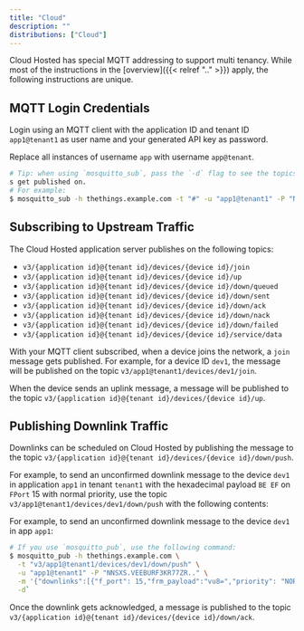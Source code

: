 ```yaml
---
title: "Cloud"
description: ""
distributions: ["Cloud"]
---
```


Cloud Hosted has special MQTT addressing to support multi tenancy. While most of the instructions in the [overview]({{< relref ".." >}}) apply, the following instructions are unique.

## MQTT Login Credentials

Login using an MQTT client with the application ID and tenant ID `app1@tenant1` as user name and your generated API key as password.

Replace all instances of username `app` with username `app@tenant`.

 ```bash
 # Tip: when using `mosquitto_sub`, pass the `-d` flag to see the topics message
s get published on.
 # For example:
$ mosquitto_sub -h thethings.example.com -t "#" -u "app1@tenant1" -P "NNSXS.VEEBURF3KR77ZR.." -d
 ```

## Subscribing to Upstream Traffic

The Cloud Hosted application server publishes on the following topics:

- `v3/{application id}@{tenant id}/devices/{device id}/join`
- `v3/{application id}@{tenant id}/devices/{device id}/up`
- `v3/{application id}@{tenant id}/devices/{device id}/down/queued`
- `v3/{application id}@{tenant id}/devices/{device id}/down/sent`
- `v3/{application id}@{tenant id}/devices/{device id}/down/ack`
- `v3/{application id}@{tenant id}/devices/{device id}/down/nack`
- `v3/{application id}@{tenant id}/devices/{device id}/down/failed`
- `v3/{application id}@{tenant id}/devices/{device id}/service/data`

With your MQTT client subscribed, when a device joins the network, a `join` message gets published. For example, for a device ID `dev1`, the message will be published on the topic `v3/app1@tenant1/devices/dev1/join`.

When the device sends an uplink message, a message will be published to the topic `v3/{application id}@{tenant id}/devices/{device id}/up`.

## Publishing Downlink Traffic

Downlinks can be scheduled on Cloud Hosted by publishing the message to the topic `v3/{application id}@{tenant id}/devices/{device id}/down/push`.

For example, to send an unconfirmed downlink message to the device `dev1` in application `app1` in tenant `tenant1` with the hexadecimal payload `BE EF` on `FPort` 15 with normal priority, use the topic `v3/app1@tenant1/devices/dev1/down/push` with the following contents:

 For example, to send an unconfirmed downlink message to the device `dev1` in app `app1`:

 ```bash
 # If you use `mosquitto_pub`, use the following command:
 $ mosquitto_pub -h thethings.example.com \
   -t "v3/app1@tenant1/devices/dev1/down/push" \
   -u "app1@tenant1" -P "NNSXS.VEEBURF3KR77ZR.." \
   -m '{"downlinks":[{"f_port": 15,"frm_payload":"vu8=","priority": "NORMAL"}]}' \
   -d`
 ```

Once the downlink gets acknowledged, a message is published to the topic `v3/{application id}@{tenant id}/devices/{device id}/down/ack`.
